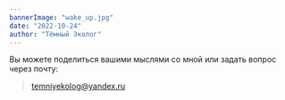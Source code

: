 ```yaml
---
bannerImage: "wake_up.jpg"
date: "2022-10-24"
author: "Тёмный Эколог"
---
```


Вы можете поделиться вашими мыслями со мной или задать вопрос через почту:
> temniyekolog@yandex.ru


